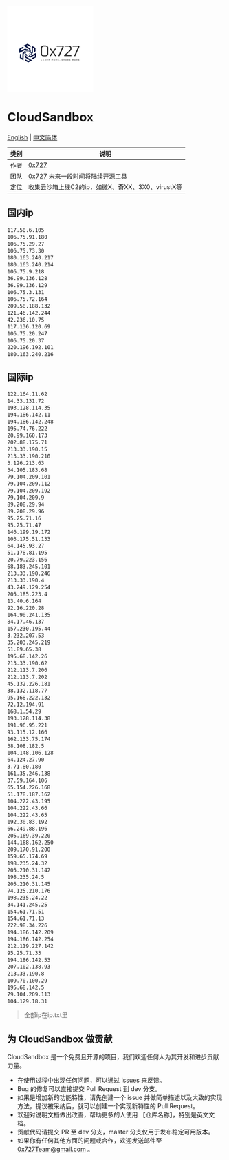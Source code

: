 
![logo](./doc/images/logo.png)

# CloudSandbox

[English](./README.md) | [中文简体](./README_zh.md)

| 类别 | 说明 |
| ---- | --- |
| 作者 | [0x727](https://github.com/0x727) | 
| 团队 | [0x727](https://github.com/0x727) 未来一段时间将陆续开源工具 |
| 定位 | 收集云沙箱上线C2的ip，如微X、奇XX、3X0、virustX等|


## 国内ip
```
117.50.6.105
106.75.91.180
106.75.29.27
106.75.73.30
180.163.240.217
180.163.240.214
106.75.9.218
36.99.136.128
36.99.136.129
106.75.3.131
106.75.72.164
209.58.188.132
121.46.142.244
42.236.10.75
117.136.120.69
106.75.20.247
106.75.20.37
220.196.192.101
180.163.240.216
```

## 国际ip
```
122.164.11.62
14.33.131.72
193.128.114.35
194.186.142.11
194.186.142.248
195.74.76.222
20.99.160.173
202.88.175.71
213.33.190.15
213.33.190.210
3.126.213.63
34.105.183.68
79.104.209.101
79.104.209.112
79.104.209.192
79.104.209.9
89.208.29.94
89.208.29.96
95.25.71.16
95.25.71.47
146.199.19.172
103.175.51.133
64.145.93.27
51.178.81.195
20.79.223.156
68.183.245.101
213.33.190.246
213.33.190.4
43.249.129.254
205.185.223.4
13.40.6.164
92.16.220.28
164.90.241.135
84.17.46.137
157.230.195.44
3.232.207.53
35.203.245.219
51.89.65.38
195.68.142.26
213.33.190.62
212.113.7.206
212.113.7.202
45.132.226.181
38.132.118.77
95.168.222.132
72.12.194.91
168.1.54.29
193.128.114.38
191.96.95.221
93.115.12.166
162.133.75.174
38.108.182.5
104.148.106.128
64.124.27.90
3.71.80.180
161.35.246.138
37.59.164.106
65.154.226.168
51.178.187.162
104.222.43.195
104.222.43.66
104.222.43.65
192.30.83.192
66.249.88.196
205.169.39.220
144.168.162.250
209.170.91.200
159.65.174.69
198.235.24.32
205.210.31.142
198.235.24.5
205.210.31.145
74.125.210.176
198.235.24.22
34.141.245.25
154.61.71.51
154.61.71.13
222.98.34.226
194.186.142.209
194.186.142.254
212.119.227.142
95.25.71.33
194.186.142.53
207.102.138.93
213.33.190.8
109.70.100.29
195.68.142.5
79.104.209.113
104.129.18.31
```

> 全部ip在ip.txt里

## 为 CloudSandbox 做贡献

CloudSandbox 是一个免费且开源的项目，我们欢迎任何人为其开发和进步贡献力量。

- 在使用过程中出现任何问题，可以通过 issues 来反馈。
- Bug 的修复可以直接提交 Pull Request 到 dev 分支。
- 如果是增加新的功能特性，请先创建一个 issue 并做简单描述以及大致的实现方法，提议被采纳后，就可以创建一个实现新特性的 Pull Request。
- 欢迎对说明文档做出改善，帮助更多的人使用 【仓库名称】，特别是英文文档。
- 贡献代码请提交 PR 至 dev 分支，master 分支仅用于发布稳定可用版本。
- 如果你有任何其他方面的问题或合作，欢迎发送邮件至 0x727Team@gmail.com 。

